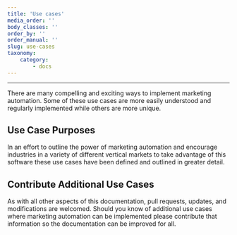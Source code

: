 ```yaml
---
title: 'Use cases'
media_order: ''
body_classes: ''
order_by: ''
order_manual: ''
slug: use-cases
taxonomy:
    category:
        - docs
---
```


------------

There are many compelling and exciting ways to implement marketing automation. Some of these use cases are more easily understood and regularly implemented while others are more unique.

## Use Case Purposes

In an effort to outline the power of marketing automation and encourage industries in a variety of different vertical markets to take advantage of this software these use cases have been defined and outlined in greater detail.

## Contribute Additional Use Cases

As with all other aspects of this documentation, pull requests, updates, and modifications are welcomed. Should you know of additional use cases where marketing automation can be implemented please contribute that information so the documentation can be improved for all.

